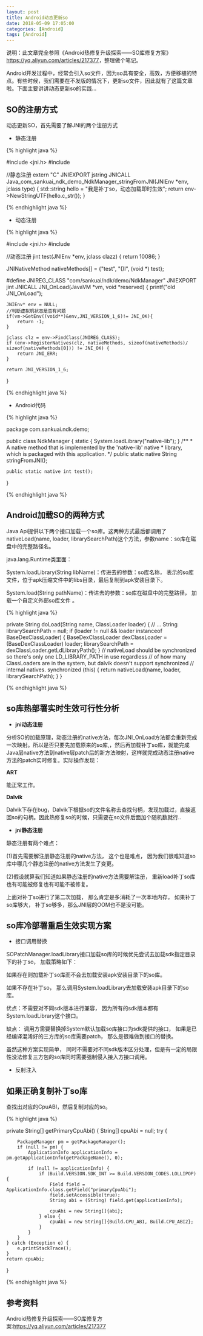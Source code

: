 ```yaml
---
layout: post
title: Android动态更新so
date: 2018-05-09 17:05:00
categories: [Android]
tags: [Android]
---
```


说明：此文章完全参照《Android热修复升级探索——SO库修复方案》<https://yq.aliyun.com/articles/217377>，整理做个笔记。

Android开发过程中，经常会引入so文件，因为so具有安全，高效，方便移植的特点。有些时候，我们需要在不发版的情况下，更新so文件，因此就有了这篇文章啦。下面主要讲讲动态更新so的实践...
<!--more-->


## SO的注册方式

动态更新SO，首先需要了解JNI的两个注册方式

- 静态注册

{% highlight java %}

#include <jni.h>
#include <string>
	
//静态注册
extern "C"
JNIEXPORT jstring JNICALL
Java_com_sankuai_ndk_demo_NdkManager_stringFromJNI(JNIEnv *env, jclass type) 	{
    std::string hello = "我是补丁so，动态加载即时生效";
    return env->NewStringUTF(hello.c_str());
}
	
{% endhighlight java %}

- 动态注册

{% highlight java %}

#include <jni.h>
#include <string>
	
//动态注册
jint test(JNIEnv *env, jclass clazz) {
    return 10086;
}
	
JNINativeMethod nativeMethods[] = {"test", "()I", (void *) test};
	
#define JNIREG_CLASS "com/sankuai/ndk/demo/NdkManager"
JNIEXPORT jint JNICALL JNI_OnLoad(JavaVM *vm, void *reserved) {
    printf("old JNI_OnLoad");
	
    JNIEnv* env = NULL;
    //判断虚拟机状态是否有问题
    if(vm->GetEnv((void**)&env,JNI_VERSION_1_6)!= JNI_OK){
        return -1;
    }
	
    jclass clz = env->FindClass(JNIREG_CLASS);
    if (env->RegisterNatives(clz, nativeMethods, sizeof(nativeMethods)/ sizeof(nativeMethods[0])) != JNI_OK) {
        return JNI_ERR;
    }
	
    return JNI_VERSION_1_6;
}

{% endhighlight java %}

- Android代码

{% highlight java %}

package com.sankuai.ndk.demo;

public class NdkManager {
    static {
        System.loadLibrary("native-lib");
    }
    /**
     * A native method that is implemented by the 'native-lib' native 
     * library, which is packaged with this application.
     */
    public static native String stringFromJNI();
	
    public static native int test();
	
}

{% endhighlight java %}


## Android加载SO的两种方式

Java Api提供以下两个接口加载一个so库。这两种方式最后都调用了nativeLoad(name, loader, librarySearchPath)这个方法，参数name：so库在磁盘中的完整路径名。

java.lang.Runtime类里面：

System.loadLibrary(String libName)：传进去的参数：so库名称， 表示的so库文件，位于apk压缩文件中的libs目录，最后复制到apk安装目录下。

System.load(String pathName)：传进去的参数：so库在磁盘中的完整路径， 加载一个自定义外部so库文件 。


{% highlight java %}

private String doLoad(String name, ClassLoader loader) {
    // ...
    String librarySearchPath = null;
    if (loader != null && loader instanceof BaseDexClassLoader) {
        BaseDexClassLoader dexClassLoader = (BaseDexClassLoader) loader;
        librarySearchPath = dexClassLoader.getLdLibraryPath();
    }
    // nativeLoad should be synchronized so there's only one LD_LIBRARY_PATH in use regardless
    // of how many ClassLoaders are in the system, but dalvik doesn't support synchronized
    // internal natives.
    synchronized (this) {
        return nativeLoad(name, loader, librarySearchPath);
    }
}

{% endhighlight java %}

## so库热部署实时生效可行性分析

- **jni动态注册**

分析SO的加载原理，动态注册的native方法，每次JNI_OnLoad方法都会重新完成一次映射。所以是否只要先加载原来的so库,，然后再加载补丁so库，就能完成Java层native方法到native层patch后的新方法映射，这样就完成动态注册native方法的patch实时修复。实际操作发现：

**ART**

能正常工作。

**Dalvik**

Dalvik下存在bug，Dalvik下根据so的文件名称去查找句柄，发现加载过，直接返回so的句柄。因此热修复so的时候，只需要在so文件后面加个随机数就行..

- **jni静态注册**

静态注册有两个难点：

(1)首先需要解注册静态注册的native方法， 这个也是难点， 因为我们很难知道so库中哪几个静态注册的native方法发生了变更。

(2)假设就算我们知道如果静态注册的native方法需要解注册， 重新load补丁so库也有可能被修复也有可能不被修复。

上面对补丁so进行了第二次加载， 那么肯定是多消耗了一次本地内存， 如果补丁so库够大， 补丁so够多，那么JNI层的OOM也不是没可能。

## so库冷部署重启生效实现方案

- 接口调用替换

SOPatchManager.loadLibrary接口加载so库的时候优先尝试去加载sdk指定目录下的补丁so， 加载策略如下：

如果存在则加载补丁so库而不会去加载安装apk安装目录下的so库。

如果不存在补丁so， 那么调用System.loadLibrary去加载安装apk目录下的so库。

优点：不需要对不同sdk版本进行兼容， 因为所有的sdk版本都有System.loadLibrary这个接口。

缺点： 调用方需要替换掉System默认加载so库接口为sdk提供的接口， 如果是已经编译混淆好的三方库的so库需要patch， 那么是很难做到接口的替换。

虽然这种方案实现简单， 同时不需要对不同sdk版本区分处理，但是有一定的局限性没法修复三方包的so库同时需要强制侵入接入方接口调用。

-  反射注入


## 如果正确复制补丁so库

查找出对应的CpuABI，然后复制对应的so。

{% highlight java %}

private String[] getPrimaryCpuAbi() {
    String[] cpuAbi = null;
    try {
	
        PackageManager pm = getPackageManager();
        if (null != pm) {
            ApplicationInfo applicationInfo = pm.getApplicationInfo(getPackageName(), 0);
	
            if (null != applicationInfo) {
                if (Build.VERSION.SDK_INT >= Build.VERSION_CODES.LOLLIPOP) {
                    Field field = ApplicationInfo.class.getField("primaryCpuAbi");
                    field.setAccessible(true);
                    String abi = (String) field.get(applicationInfo);
	
                    cpuAbi = new String[]{abi};
                } else {
                    cpuAbi = new String[]{Build.CPU_ABI, Build.CPU_ABI2};
                }
            }
        }
    } catch (Exception e) {
        e.printStackTrace();
    }
    return cpuAbi;
}
	
{% endhighlight java %}

## 参考资料

Android热修复升级探索——SO库修复方案:<https://yq.aliyun.com/articles/217377>
